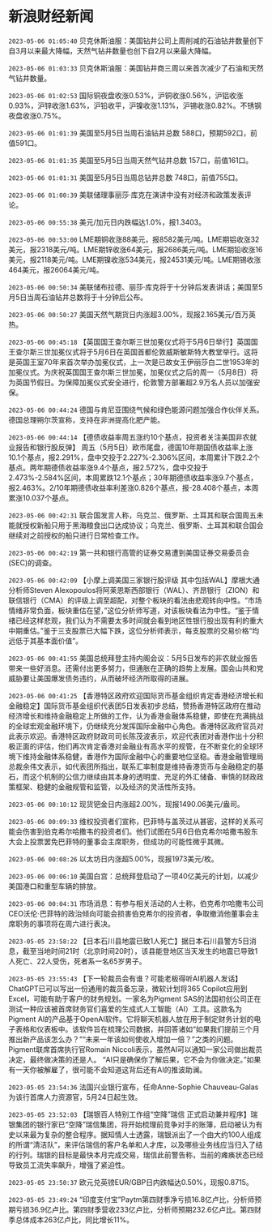 # 新浪财经新闻
`2023-05-06 01:05:40` 贝克休斯油服：美国钻井公司上周削减的石油钻井数量创下自3月以来最大降幅，天然气钻井数量也创下自2月以来最大降幅。

`2023-05-06 01:03:33` 贝克休斯油服：美国钻井商三周以来首次减少了石油和天然气钻井数量。

`2023-05-06 01:02:53` 国际铜夜盘收涨0.53%，沪铜收涨0.56%，沪铝收涨0.93%，沪锌收涨1.63%，沪铅收平，沪镍收涨1.13%，沪锡收涨0.82%。不锈钢夜盘收涨0.75%。

`2023-05-06 01:01:39` 美国至5月5日当周石油钻井总数 588口，预期592口，前值591口。

`2023-05-06 01:01:35` 美国至5月5日当周天然气钻井总数 157口，前值161口。

`2023-05-06 01:01:31` 美国至5月5日当周总钻井总数 748口，前值755口。

`2023-05-06 01:00:39` 美联储理事丽莎·库克在演讲中没有对经济和政策发表评论。

`2023-05-06 00:55:38` 美元/加元日内跌幅达1.0%，报1.3403。

`2023-05-06 00:53:00` LME期铜收涨88美元，报8582美元/吨。LME期铝收涨32美元，报2318美元/吨。LME期锌收涨64美元，报2686美元/吨。LME期铅收涨16美元，报2118美元/吨。LME期镍收涨534美元，报24531美元/吨。LME期锡收涨464美元，报26064美元/吨。

`2023-05-06 00:50:34` 美联储布拉德、丽莎·库克将于十分钟后发表讲话；美国至5月5日当周石油钻井总数将于十分钟后公布。

`2023-05-06 00:50:27` 美国天然气期货日内涨超3.00%，现报2.165美元/百万英热。

`2023-05-06 00:45:18` 【英国国王查尔斯三世加冕仪式将于5月6日举行】英国国王查尔斯三世加冕仪式将于5月6日在英国首都伦敦威斯敏斯特大教堂举行。这将是英国王室70年来首次举办加冕仪式，上一次是已故女王伊丽莎白二世1953年的加冕仪式。为庆祝英国国王查尔斯三世加冕，加冕仪式之后的周一（5月8日）将为英国节假日。为保障加冕仪式安全进行，伦敦警方部署超2.9万名人员以加强安保。

`2023-05-06 00:44:24` 德国与肯尼亚围绕气候和绿色能源问题加强合作伙伴关系。德国总理朔尔茨宣称，支持在非洲提高化肥产能。

`2023-05-06 00:44:14` 【德债收益率周五涨约10个基点，投资者关注美国非农就业报告和银行股反弹】 周五（5月5日）欧市尾盘，德国10年期国债收益率上涨10.1个基点，报2.291%，盘中交投于2.227%-2.306%区间，本周累计下跌2.2个基点。两年期德债收益率涨9.4个基点，报2.572%，盘中交投于2.473%-2.584%区间，本周累跌12.1个基点；30年期德债收益率涨9.7个基点，报2.463%。2/10年期德债收益率利差涨0.826个基点，报-28.408个基点，本周累涨10.037个基点。

`2023-05-06 00:42:31` 联合国发言人称，乌克兰、俄罗斯、土耳其和联合国周五未能就授权新船只用于黑海粮食出口达成协议；乌克兰、俄罗斯、土耳其和联合国会继续对之前授权的船只进行日常检查工作。

`2023-05-06 00:42:19` 第一共和银行高管的证券交易遭到美国证券交易委员会(SEC)的调查。

`2023-05-06 00:42:09` 【小摩上调美国三家银行股评级 其中包括WAL】摩根大通分析师Steven Alexopoulos将阿莱恩斯西部银行（WAL）、齐昂银行（ZION）和联信银行（CMA）的评级上调至超配，对整个板块的看法由悲观转向中性。“市场情绪非常负面，板块重估在望，”这位分析师写道，对该板块看法为中性。“鉴于情绪已经这样悲观，我们认为不需要太多时间就会看到地区性银行股出现有利的重大中期重估。”鉴于三支股票已大幅下跌，这位分析师表示，每支股票的交易价格“均远低于其基本面价值”。

`2023-05-06 00:41:55` 美国总统拜登主持内阁会议：5月5日发布的非农就业报告带来一些好消息。还需付出更多努力，但通胀在正确的趋势上发展。国会山共和党威胁要让美国爆发债务违约，从而破坏经济所取得的进展。

`2023-05-06 00:41:25` 【香港特区政府欢迎国际货币基金组织肯定香港经济增长和金融稳定】国际货币基金组织代表团5日发表初步总结，赞扬香港特区政府在推动经济增长和维持金融稳定上所做的工作，认为香港金融体系稳健，即使在充满挑战的全球宏观金融环境下，仍继续充分发挥国际金融中心角色。香港特区政府官员对此表示欢迎。香港特区政府财政司司长陈茂波表示，欢迎代表团对香港作出十分积极正面的评估，他们再次肯定香港对金融业有高水平的规管，在不断变化的全球环境下维持金融体系稳健，香港作为国际金融中心的重要地位坚稳。香港金融管理局总裁余伟文表示，如代表团所指出，联系汇率制度是维持香港货币与金融稳定的基石，而这个机制的公信力继续由其本身的透明度、充足的外汇储备、审慎的财政政策框架、稳健的金融规管和监管，以及经济的灵活性所支持。

`2023-05-06 00:10:12` 现货钯金日内涨超2.00%，现报1490.06美元/盎司。

`2023-05-06 00:09:33` 维权投资者们宣称，巴菲特与盖茨过从甚密，这样的关系可能会伤害到伯克希尔哈撒韦的投资者们。他们试图在5月6日伯克希尔哈撒韦股东大会上投票罢免巴菲特的董事会主席职务，但成功的可能性微乎其微。

`2023-05-06 00:08:26` 以太坊日内涨超5.00%，现报1973美元/枚。

`2023-05-06 00:06:10` 美国白宫：总统拜登启动了一项40亿美元的计划，以减少美国港口和重型车辆的排放。

`2023-05-06 00:04:31` 市场消息：有参与相关活动的人士称，伯克希尔哈撒韦公司CEO沃伦·巴菲特的政治倾向可能会损害伯克希尔的投资者，争取撤消他董事会主席职务的事项将在周六进行表决。

`2023-05-05 23:58:22` 【日本石川县地震已致1人死亡】据日本石川县警方5日消息，截至当地时间21时（北京时间20时），该县能登地区当天发生的地震已导致1人死亡、22人受伤，死者系一名65岁男子。

`2023-05-05 23:55:43` 【下一轮裁员会有谁？可能老板得听AI机器人发话】ChatGPT已可以写出一份通用的裁员备忘录，微软计划将365 Copilot应用到Excel，可能有助于客户的财务规划。一家名为Pigment SAS的法国初创公司正在测试一种应该被首席财务官们喜爱的生成式人工智能（AI）工具。这款名为Pigment AI的产品基于OpenAI软件。它将聊天机器人放在用于制定财务计划的电子表格和仪表板中。该软件旨在梳理公司数据，并回答诸如“如果我们提前三个月推出新产品该怎么办？”“未来一年该如何使收入增加一倍？”之类的问题。Pigment联席首席执行官Romain Niccoli表示，虽然AI可以通知一家公司做出裁员决定，最终做决策的还是人。 “AI只是确保你了解后果，它不会为你做决定。”如果有一天你被解雇了，很可能不会知道这背后还有AI的推波助澜。

`2023-05-05 23:54:36` 法国兴业银行宣布，任命Anne-Sophie Chauveau-Galas为该行首席人力资源官，5月24日起生效。

`2023-05-05 23:52:03` 【瑞银百人特别工作组“空降”瑞信 正式启动兼并程序】瑞银集团的银行家已“空降”瑞信集团，将开始梳理前竞争对手的账簿，启动被认为有史以来最为复杂的整合程序。据知情人士透露，瑞银派出了一个由大约100人组成的所谓“清洁队”，来评估瑞信的客户名单和人才库，以及哪些业务线应当归入了结的行列。瑞银的目标是最快本月完成交易，瑞信此前警告称，当前的瘫痪状态已经导致员工流失率飙升，增强了紧迫性。

`2023-05-05 23:50:37` 欧元兑英镑EUR/GBP日内跌幅达0.50%，现报0.8715。

`2023-05-05 23:49:24` “印度支付宝”Paytm第四财季净亏损16.8亿卢比，分析师预期亏损36.9亿卢比。第四财季营收233亿卢比，分析师预期232.6亿卢比。第四财季总体成本263亿卢比，同比增长11%。

